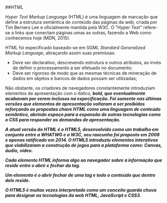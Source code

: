 ##HTML

*Hyper Text Markup Language* (HTML) é uma linguagem de marcação que define a estrutura semântica do conteúdo das páginas da web, criada por Tim Berners Lee e oficialmente mantida pela W3C. O "Hyper Text" refere-se a links que conectam páginas umas as outras, fazendo a Web como conhecemos hoje (MDN, 2015).
<!-- https://developer.mozilla.org/en-US/docs/Web/HTML -->
HTML foi especificado baseado-se em SGML *Standard Generalized Markup Language*, abraçando assim suas premissas:

- Deve ser declarativo, descrevendo estrutura e outros atributos, ao invés de definir o processamento a ser efetuado no documento:
- Deve ser rigoroso de modo que as mesmas técnicas de mineração de dados em objetos e bancos de dados possam ser utilizadas;

Não obstante, os criadores de navegadores constantemente introduziam elementos de apresentação com o *<i>* itálico, *<b>* bold, que eventualmente acabavam por serem inclusos na especificação. Foi somente nas últimas versões que elementos de apresentação voltaram a ser proibidos reforçando as propostas chave HTML como uma linguagem de conteúdo semântico, abrindo espaço para a expansão de outras tecnologias como o CSS para responder as demandas de apresentação.

A atual versão do HTML é o HTML5, desenvolvido como um trabalho em conjunto entre a WHATWG e a W3C, seu rascunho foi proposto em 2008 e apenas ratificado em 2014. O HTML5 introduziu elementos interativos que viabilizaram a construção de jogos para a plataforma como: Canvas, áudio, vídeo.

Cada elemento HTML informa algo ao navegador sobre a informação que reside entre o abrir e fechar da tag. <!--  ducket pág 20 -->

Um elemento é o abrir fechar de uma tag e todo o conteúdo que dentro dele reside.<!--  ducket pág 24 -->

O HTML5 é muitas vezes interpretado como um conceito guarda chuva para designar as tecnologias da web HTML, JavaScript e CSS3.



